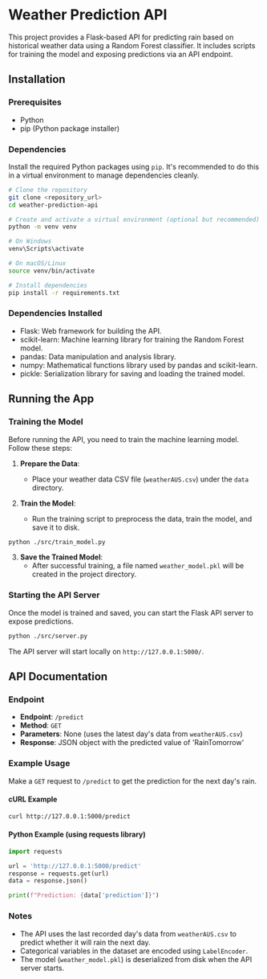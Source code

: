 # Weather Prediction API

This project provides a Flask-based API for predicting rain based on historical weather data using a Random Forest classifier. It includes scripts for training the model and exposing predictions via an API endpoint.

## Installation

### Prerequisites

- Python
- pip (Python package installer)

### Dependencies

Install the required Python packages using `pip`. It's recommended to do this in a virtual environment to manage dependencies cleanly.

```bash
# Clone the repository
git clone <repository_url>
cd weather-prediction-api

# Create and activate a virtual environment (optional but recommended)
python -m venv venv

# On Windows
venv\Scripts\activate

# On macOS/Linux
source venv/bin/activate

# Install dependencies
pip install -r requirements.txt
```

### Dependencies Installed

- Flask: Web framework for building the API.
- scikit-learn: Machine learning library for training the Random Forest model.
- pandas: Data manipulation and analysis library.
- numpy: Mathematical functions library used by pandas and scikit-learn.
- pickle: Serialization library for saving and loading the trained model.

## Running the App

### Training the Model

Before running the API, you need to train the machine learning model. Follow these steps:

1. **Prepare the Data**:

   - Place your weather data CSV file (`weatherAUS.csv`) under the `data` directory.

2. **Train the Model**:
   - Run the training script to preprocess the data, train the model, and save it to disk.

```bash
python ./src/train_model.py
```

3. **Save the Trained Model**:
   - After successful training, a file named `weather_model.pkl` will be created in the project directory.

### Starting the API Server

Once the model is trained and saved, you can start the Flask API server to expose predictions.

```bash
python ./src/server.py
```

The API server will start locally on `http://127.0.0.1:5000/`.

## API Documentation

### Endpoint

- **Endpoint**: `/predict`
- **Method**: `GET`
- **Parameters**: None (uses the latest day's data from `weatherAUS.csv`)
- **Response**: JSON object with the predicted value of 'RainTomorrow'

### Example Usage

Make a `GET` request to `/predict` to get the prediction for the next day's rain.

#### cURL Example

```bash
curl http://127.0.0.1:5000/predict
```

#### Python Example (using requests library)

```python
import requests

url = 'http://127.0.0.1:5000/predict'
response = requests.get(url)
data = response.json()

print(f"Prediction: {data['prediction']}")
```

### Notes

- The API uses the last recorded day's data from `weatherAUS.csv` to predict whether it will rain the next day.
- Categorical variables in the dataset are encoded using `LabelEncoder`.
- The model (`weather_model.pkl`) is deserialized from disk when the API server starts.
